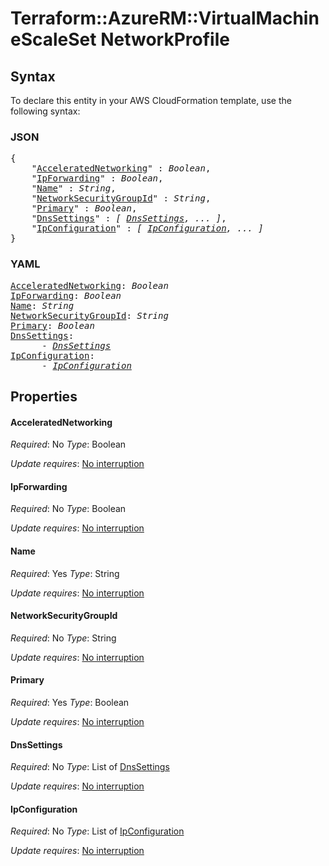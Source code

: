 # Terraform::AzureRM::VirtualMachineScaleSet NetworkProfile

## Syntax

To declare this entity in your AWS CloudFormation template, use the following syntax:

### JSON

<pre>
{
    "<a href="#acceleratednetworking" title="AcceleratedNetworking">AcceleratedNetworking</a>" : <i>Boolean</i>,
    "<a href="#ipforwarding" title="IpForwarding">IpForwarding</a>" : <i>Boolean</i>,
    "<a href="#name" title="Name">Name</a>" : <i>String</i>,
    "<a href="#networksecuritygroupid" title="NetworkSecurityGroupId">NetworkSecurityGroupId</a>" : <i>String</i>,
    "<a href="#primary" title="Primary">Primary</a>" : <i>Boolean</i>,
    "<a href="#dnssettings" title="DnsSettings">DnsSettings</a>" : <i>[ <a href="networkprofile-dnssettings.md">DnsSettings</a>, ... ]</i>,
    "<a href="#ipconfiguration" title="IpConfiguration">IpConfiguration</a>" : <i>[ <a href="networkprofile-ipconfiguration.md">IpConfiguration</a>, ... ]</i>
}
</pre>

### YAML

<pre>
<a href="#acceleratednetworking" title="AcceleratedNetworking">AcceleratedNetworking</a>: <i>Boolean</i>
<a href="#ipforwarding" title="IpForwarding">IpForwarding</a>: <i>Boolean</i>
<a href="#name" title="Name">Name</a>: <i>String</i>
<a href="#networksecuritygroupid" title="NetworkSecurityGroupId">NetworkSecurityGroupId</a>: <i>String</i>
<a href="#primary" title="Primary">Primary</a>: <i>Boolean</i>
<a href="#dnssettings" title="DnsSettings">DnsSettings</a>: <i>
      - <a href="networkprofile-dnssettings.md">DnsSettings</a></i>
<a href="#ipconfiguration" title="IpConfiguration">IpConfiguration</a>: <i>
      - <a href="networkprofile-ipconfiguration.md">IpConfiguration</a></i>
</pre>

## Properties

#### AcceleratedNetworking

_Required_: No
_Type_: Boolean

_Update requires_: [No interruption](https://docs.aws.amazon.com/AWSCloudFormation/latest/UserGuide/using-cfn-updating-stacks-update-behaviors.html#update-no-interrupt)

#### IpForwarding

_Required_: No
_Type_: Boolean

_Update requires_: [No interruption](https://docs.aws.amazon.com/AWSCloudFormation/latest/UserGuide/using-cfn-updating-stacks-update-behaviors.html#update-no-interrupt)

#### Name

_Required_: Yes
_Type_: String

_Update requires_: [No interruption](https://docs.aws.amazon.com/AWSCloudFormation/latest/UserGuide/using-cfn-updating-stacks-update-behaviors.html#update-no-interrupt)

#### NetworkSecurityGroupId

_Required_: No
_Type_: String

_Update requires_: [No interruption](https://docs.aws.amazon.com/AWSCloudFormation/latest/UserGuide/using-cfn-updating-stacks-update-behaviors.html#update-no-interrupt)

#### Primary

_Required_: Yes
_Type_: Boolean

_Update requires_: [No interruption](https://docs.aws.amazon.com/AWSCloudFormation/latest/UserGuide/using-cfn-updating-stacks-update-behaviors.html#update-no-interrupt)

#### DnsSettings

_Required_: No
_Type_: List of <a href="networkprofile-dnssettings.md">DnsSettings</a>

_Update requires_: [No interruption](https://docs.aws.amazon.com/AWSCloudFormation/latest/UserGuide/using-cfn-updating-stacks-update-behaviors.html#update-no-interrupt)

#### IpConfiguration

_Required_: No
_Type_: List of <a href="networkprofile-ipconfiguration.md">IpConfiguration</a>

_Update requires_: [No interruption](https://docs.aws.amazon.com/AWSCloudFormation/latest/UserGuide/using-cfn-updating-stacks-update-behaviors.html#update-no-interrupt)

